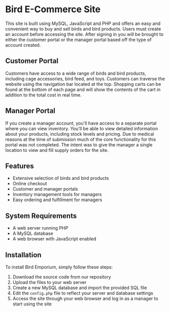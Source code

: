 # Bird E-Commerce Site

This site is built using MySQL, JavaScript and PHP and offers an easy and convenient way to buy and sell birds and bird products. Users must create an account before accessing the site. After signing in you will be brought to either the customer portal or the manager portal based off the type of account created.

## Customer Portal

Customers have access to a wide range of birds and bird products, including cage accessories, bird feed, and toys. Customers can traverse the website using the navigation bar located at the top. Shopping carts can be found at the bottom of each page and will show the contents of the cart in addition to the total cost in real time.

## Manager Portal

If you create a manager account, you'll have access to a separate portal where you can view inventory. You'll be able to view detailed information about your products, including stock levels and pricing. Due to medical reasons at the time of submission much of the core functionality for this portal was not completed. The intent was to give the manager a single location to view and fill supply orders for the site.

## Features

- Extensive selection of birds and bird products
- Online checkout
- Customer and manager portals
- Inventory management tools for managers
- Easy ordering and fulfillment for managers

## System Requirements

- A web server running PHP
- A MySQL database
- A web browser with JavaScript enabled

## Installation

To install Bird Emporium, simply follow these steps:

1. Download the source code from our repository
2. Upload the files to your web server
3. Create a new MySQL database and import the provided SQL file
4. Edit the `config.php` file to reflect your server and database settings
5. Access the site through your web browser and log in as a manager to start using the site

